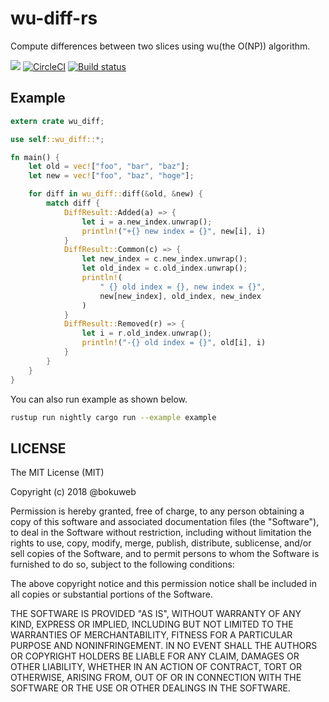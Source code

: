 # wu-diff-rs

Compute differences between two slices using wu(the O(NP)) algorithm.

[![](http://meritbadge.herokuapp.com/wu-diff)](https://crates.io/crates/wu-diff)
[![CircleCI](https://circleci.com/gh/bokuweb/wu-diff-rs.svg?style=svg)](https://circleci.com/gh/bokuweb/wu-diff-rs)
[![Build status](https://ci.appveyor.com/api/projects/status/9n0gbnhfx1ta9fty/branch/master?svg=true)](https://ci.appveyor.com/project/bokuweb/wu-diff-rs/branch/master)

## Example

```rust
extern crate wu_diff;

use self::wu_diff::*;

fn main() {
    let old = vec!["foo", "bar", "baz"];
    let new = vec!["foo", "baz", "hoge"];

    for diff in wu_diff::diff(&old, &new) {
        match diff {
            DiffResult::Added(a) => {
                let i = a.new_index.unwrap();
                println!("+{} new index = {}", new[i], i)
            }
            DiffResult::Common(c) => {
                let new_index = c.new_index.unwrap();
                let old_index = c.old_index.unwrap();
                println!(
                    " {} old index = {}, new index = {}",
                    new[new_index], old_index, new_index
                )
            }
            DiffResult::Removed(r) => {
                let i = r.old_index.unwrap();
                println!("-{} old index = {}", old[i], i)
            }
        }
    }
}
```

You can also run example as shown below.

```bash
rustup run nightly cargo run --example example
```

## LICENSE

The MIT License (MIT)

Copyright (c) 2018 @bokuweb

Permission is hereby granted, free of charge, to any person obtaining a copy
of this software and associated documentation files (the "Software"), to deal
in the Software without restriction, including without limitation the rights
to use, copy, modify, merge, publish, distribute, sublicense, and/or sell
copies of the Software, and to permit persons to whom the Software is
furnished to do so, subject to the following conditions:

The above copyright notice and this permission notice shall be included in all
copies or substantial portions of the Software.

THE SOFTWARE IS PROVIDED "AS IS", WITHOUT WARRANTY OF ANY KIND, EXPRESS OR
IMPLIED, INCLUDING BUT NOT LIMITED TO THE WARRANTIES OF MERCHANTABILITY,
FITNESS FOR A PARTICULAR PURPOSE AND NONINFRINGEMENT. IN NO EVENT SHALL THE
AUTHORS OR COPYRIGHT HOLDERS BE LIABLE FOR ANY CLAIM, DAMAGES OR OTHER
LIABILITY, WHETHER IN AN ACTION OF CONTRACT, TORT OR OTHERWISE, ARISING FROM,
OUT OF OR IN CONNECTION WITH THE SOFTWARE OR THE USE OR OTHER DEALINGS IN THE
SOFTWARE.
